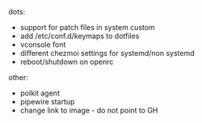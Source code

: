 dots:
 - support for patch files in system custom
 - add /etc/conf.d/keymaps to dotfiles
 - vconsole font
 - different chezmoi settings for systemd/non systemd
 - reboot/shutdown on openrc

other:
 - polkit agent
 - pipewire startup
 - change link to image - do not point to GH

